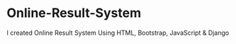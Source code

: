 # Online-Result-System
I created Online Result System Using HTML, Bootstrap, JavaScript &amp; Django
